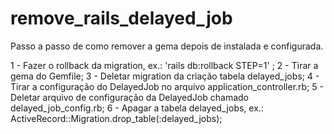 # remove_rails_delayed_job
Passo a passo de como remover a gema depois de instalada e configurada.

1 - Fazer o rollback da migration, ex.: 'rails db:rollback STEP=1' ;
2 - Tirar a gema do Gemfile;
3 - Deletar migration da criação tabela delayed_jobs;
4 - Tirar a configuração do DelayedJob no arquivo application_controller.rb;
5 - Deletar arquivo de configuração da DelayedJob chamado delayed_job_config.rb;
6 - Apagar a tabela delayed_jobs, ex.: ActiveRecord::Migration.drop_table(:delayed_jobs);


